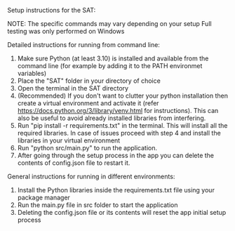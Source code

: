 Setup instructions for the SAT:

NOTE: The specific commands may vary depending on your setup
Full testing was only performed on Windows

Detailed instructions for running from command line:
1. Make sure Python (at least 3.10) is installed and available from the
    command line (for example by adding it to the PATH environmet variables)
2. Place the "SAT" folder in your directory of choice
3. Open the terminal in the SAT directory
4. (Recommended) If you don't want to clutter your python installation then create a virtual environment
and activate it (refer https://docs.python.org/3/library/venv.html for instructions). This can also be useful to avoid 
already installed libraries from interfering.
5. Run "pip install -r requirements.txt" in the terminal. This will install all the required libraries.
    In case of issues proceed with step 4 and install the libraries in your virtual environment
6. Run "python src/main.py" to run the application.
7. After going through the setup process in the app you can
     delete the contents of config.json file to restart it.


General instructions for running in different environments:
1. Install the Python libraries inside the requirements.txt file using your package manager
2. Run the main.py file in src folder to start the application
3. Deleting the config.json file or its contents will reset the app initial setup process